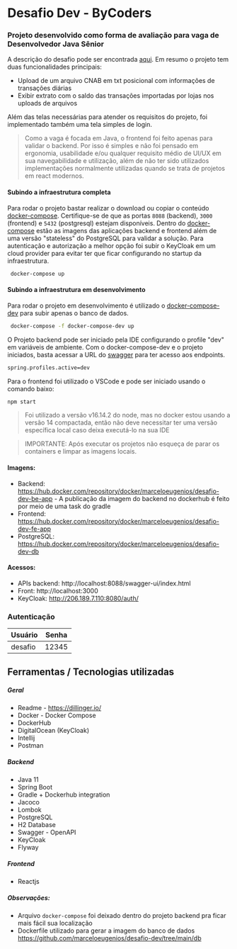 # Desafio Dev - ByCoders

### Projeto desenvolvido como forma de avaliação para vaga de Desenvolvedor Java Sênior

A descrição do desafio pode ser encontrada [aqui](https://github.com/ByCodersTec/desafio-dev). Em resumo o projeto tem duas funcionalidades principais:

- Upload de um arquivo CNAB em txt posicional com informações de transações diárias
- Exibir extrato com o saldo das transações importadas por lojas nos uploads de arquivos

Além das telas necessárias para atender os requisitos do projeto, foi implementado também uma tela simples de login.

> Como a vaga é focada em Java, o frontend foi feito apenas para validar o backend. Por isso é simples e não foi pensado em ergonomia, usabilidade e/ou qualquer requisito médio de UI/UX em sua navegabilidade e utilização, além de não ter sido utilizados implementações normalmente utilizadas quando se trata de projetos em react modernos.

#### Subindo a infraestrutura completa

Para rodar o projeto bastar realizar o download ou copiar o conteúdo [docker-compose](https://github.com/marceloeugenios/desafio-dev/blob/main/parser/docker-compose.yml). Certifique-se de que as portas `8088` (backend), `3000` (frontend) e `5432` (postgresql) estejam disponíveis.
Dentro do [docker-compose](https://github.com/marceloeugenios/desafio-dev/blob/main/parser/docker-compose.yml) estão as imagens das aplicações backend e frontend além de uma versão "stateless" do PostgreSQL para validar a solução. Para autenticação e autorização a melhor opção foi subir o KeyCloak em um cloud provider para evitar ter que ficar configurando no startup da infraestrutura.

```sh
 docker-compose up
```

#### Subindo a infraestrutura em desenvolvimento

Para rodar o projeto em desenvolvimento é utilizado o [docker-compose-dev](https://github.com/marceloeugenios/desafio-dev/blob/main/parser/docker-compose-dev.yml) para subir apenas o banco de dados.

```sh
 docker-compose -f docker-compose-dev up
```

O Projeto backend pode ser iniciado pela IDE configurando o profile "dev" em variáveis de ambiente. Com o docker-compose-dev e o projeto iniciados, basta acessar a URL do [swagger](http://localhost:8088/swagger-ui/index.html) para ter acesso aos endpoints.

```sh
spring.profiles.active=dev
```

Para o frontend foi utilizado o VSCode e pode ser iniciado usando o comando baixo:

```sh
npm start
```

> Foi utilizado a versão v16.14.2 do node, mas no docker estou usando a versão 14 compactada, então não deve necessitar ter uma versão específica local caso deixa executá-lo na sua IDE

> IMPORTANTE: Após executar os projetos não esqueça de parar os containers e limpar as imagens locais.

#### Imagens:

- Backend: https://hub.docker.com/repository/docker/marceloeugenios/desafio-dev-be-app - A publicação da imagem do backend no dockerhub é feito por meio de uma task do gradle
- Frontend: https://hub.docker.com/repository/docker/marceloeugenios/desafio-dev-fe-app
- PostgreSQL: https://hub.docker.com/repository/docker/marceloeugenios/desafio-dev-db

#### Acessos:

- APIs backend: http://localhost:8088/swagger-ui/index.html
- Front: http://localhost:3000
- KeyCloak: http://206.189.7.110:8080/auth/

### Autenticação

| Usuário | Senha |
| ------- | ----- |
| desafio | 12345 |

## Ferramentas / Tecnologias utilizadas

##### Geral

- Readme - https://dillinger.io/
- Docker - Docker Compose
- DockerHub
- DigitalOcean (KeyCloak)
- Intellij
- Postman

##### Backend

- Java 11
- Spring Boot
- Gradle + Dockerhub integration
- Jacoco
- Lombok
- PostgreSQL
- H2 Database
- Swagger - OpenAPI
- KeyCloak
- Flyway

##### Frontend

- Reactjs

##### Observações:

- Arquivo `docker-compose` foi deixado dentro do projeto backend pra ficar mais fácil sua localização
- Dockerfile utilizado para gerar a imagem do banco de dados https://github.com/marceloeugenios/desafio-dev/tree/main/db
